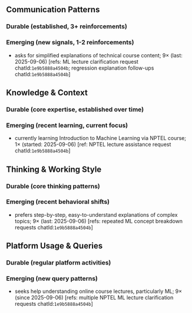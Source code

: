 ## Communication Patterns
### Durable (established, 3+ reinforcements)

### Emerging (new signals, 1-2 reinforcements)
- asks for simplified explanations of technical course content; 9× (last: 2025-09-06) [refs: ML lecture clarification request chatId:`1e9b5888a4504b`; regression explanation follow-ups chatId:`1e9b5888a4504b`]

## Knowledge & Context
### Durable (core expertise, established over time)

### Emerging (recent learning, current focus)
- currently learning Introduction to Machine Learning via NPTEL course; 1× (started: 2025-09-06) [ref: NPTEL lecture assistance request chatId:`1e9b5888a4504b`]

## Thinking & Working Style
### Durable (core thinking patterns)

### Emerging (recent behavioral shifts)
- prefers step-by-step, easy-to-understand explanations of complex topics; 9× (last: 2025-09-06) [refs: repeated ML concept breakdown requests chatId:`1e9b5888a4504b`]

## Platform Usage & Queries
### Durable (regular platform activities)

### Emerging (new query patterns)
- seeks help understanding online course lectures, particularly ML; 9× (since 2025-09-06) [refs: multiple NPTEL ML lecture clarification requests chatId:`1e9b5888a4504b`]